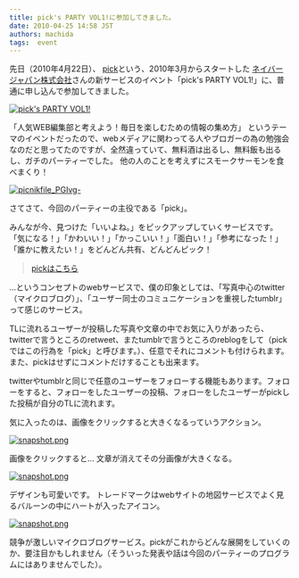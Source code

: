 ```yaml
---
title: pick's PARTY VOL1!に参加してきました。
date: 2010-04-25 14:58 JST
authors: machida
tags:  event
---
```

先日（2010年4月22日）、 [pick](http://pick.naver.jp/guide/top)という、2010年3月からスタートした [ネイバージャパン株式会社](http://corp.naver.jp/)さんの新サービスのイベント「pick's PARTY VOL1!」に、普通に申し込んで参加してきました。

[![pick's PARTY VOL1!](http://farm5.static.flickr.com/4020/4548258093_c9424f92ed.jpg)](http://www.flickr.com/photos/fjord_llc/4548258093/ "pick's PARTY VOL1!")

「人気WEB編集部と考えよう！毎日を楽しむための情報の集め方」 というテーマのイベントだったので、webメディアに関わってる人やブロガーの為の勉強会なのだと思ってたのですが、全然違っていて、無料酒は出るし、無料飯も出るし、ガチのパーティーでした。 他の人のことを考えずにスモークサーモンを食べまくり！

[![picnikfile_PGIvg-](http://farm5.static.flickr.com/4065/4548637605_cc0ef6483d.jpg)](http://www.flickr.com/photos/fjord_llc/4548637605/ "picnikfile\_PGIvg- by 町田 哲平（teppei machida）, on Flickr")

さてさて、今回のパーティーの主役である「pick」。

>

みんなが今、見つけた「いいよね。」をピックアップしていくサービスです。 「気になる！」「かわいい！」「かっこいい！」「面白い！」「参考になった！」「誰かに教えたい！」をどんどん共有、どんどんピック！

>
> [pickはこちら](http://pick.naver.jp/)
>
>

…というコンセプトのwebサービスで、僕の印象としては、「写真中心のtwitter（マイクロブログ）」、「ユーザー同士のコミュニケーションを重視したtumblr」って感じのサービス。

TLに流れるユーザーが投稿した写真や文章の中でお気に入りがあったら、twitterで言うところのretweet、またtumblrで言うところのreblogをして（pickではこの行為を「pick」と呼びます。）、任意でそれにコメントも付けられます。また、pickはせずにコメントだけすることも出来ます。

twitterやtumblrと同じで任意のユーザーをフォローする機能もあります。フォローをすると、フォローをしたユーザーの投稿、フォローをしたユーザーがpickした投稿が自分のTLに流れます。

気に入ったのは、画像をクリックすると大きくなるっていうアクション。

[![snapshot.png](http://farm5.static.flickr.com/4025/4549626065_dc819573e1.jpg)](http://www.flickr.com/photos/fjord_llc/4549626065/ "snapshot.png by 町田 哲平（teppei machida）, on Flickr")

画像をクリックすると… 文章が消えてその分画像が大きくなる。

[![snapshot.png](http://farm5.static.flickr.com/4040/4550264682_2710834b33.jpg)](http://www.flickr.com/photos/fjord_llc/4550264682/ "snapshot.png by 町田 哲平（teppei machida）, on Flickr")

デザインも可愛いです。 トレードマークはwebサイトの地図サービスでよく見るバルーンの中にハートが入ったアイコン。

 [![snapshot.png](http://farm3.static.flickr.com/2494/4549637715_723661cf9d.jpg)](http://www.flickr.com/photos/fjord_llc/4549637715/ "snapshot.png by 町田 哲平（teppei machida）, on Flickr")

競争が激しいマイクロブログサービス。pickがこれからどんな展開をしていくのか、要注目かもしれません（そういった発表や話は今回のパーティーのプログラムにはありませんでした）。
